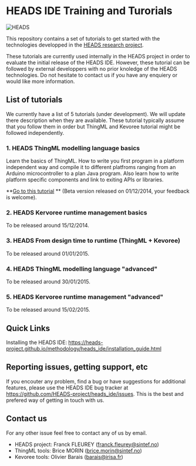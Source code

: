 HEADS IDE Training and Turorials
================================

![HEADS](http://heads-project.eu/sites/default/files/heads_large.png)

This repository contains a set of tutorials to get started with the technologies developped in the [HEADS research project](http://heads-project.eu/). 

These tutorials are currently used internally in the HEADS project in order to evaluate the initial release of the HEADS IDE. However, these tutorial can be followed by external developpers with no prior knoledge of the HEADS technologies. Do not hesitate to contact us if you have any enquiery or would like more information.

## List of tutorials

We currently have a list of 5 tutorials (under development). We will update there description when they are available. These tutorial typically assume that you follow them in order but ThingML and Kevoree tutorial might be followed independently.

### 1. HEADS ThingML modelling language basics

Learn the basics of ThingML. How to write you first program in a platform independent way and compile it to different platfroms ranging from an Arduino microcontroller to a plan Java program. Also learn how to write platform specific components and link to exiting APIs or libraries.

**[Go to this tutorial](https://github.com/HEADS-project/training/tree/master/1.ThingML_Basics) ** (Beta version released on 01/12/2014, your feedback is welcome).

### 2. HEADS Kervoree runtime management basics

To be released around 15/12/2014.

### 3. HEADS From design time to runtime (ThingML + Kevoree)

To be released around 01/01/2015.

### 4. HEADS ThingML modelling language "advanced"

To be released around 30/01/2015.

### 5. HEADS Kervoree runtime management "advanced"

To be released around 15/02/2015.

## Quick Links

Installing the HEADS IDE: https://heads-project.github.io/methodology/heads_ide/installation_guide.html

## Reporting issues, getting support, etc

If you encouter any problem, find a bug or have suggestions for additional features, please use the HEADS IDE bug tracker at https://github.com/HEADS-project/heads_ide/issues. This is the best and prefered way of getting in touch with us.

## Contact us

For any other issue feel free to contact any of us by email.

* HEADS project: Franck FLEUREY (franck.fleurey@sintef.no)
* ThingML tools: Brice MORIN (brice.morin@sintef.no)
* Kevoree tools: Olivier Barais (barais@irisa.fr)
